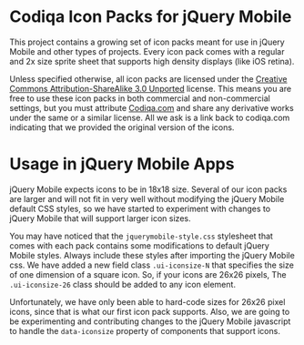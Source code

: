Codiqa Icon Packs for jQuery Mobile
===================================

This project contains a growing set of icon packs meant for use in jQuery Mobile and other types of projects. Every icon pack comes with a regular and 2x size sprite sheet that supports high density displays (like iOS retina).

Unless specified otherwise, all icon packs are licensed under the [Creative Commons Attribution-ShareAlike 3.0 Unported](http://creativecommons.org/licenses/by-sa/3.0/) license. This means you are free to use these icon packs in both commercial and non-commercial settings, but you must attribute [Codiqa.com](http://codiqa.com/) and share any derivative works under the same or a similar license. All we ask is a link back to codiqa.com indicating that we provided the original version of the icons.

Usage in jQuery Mobile Apps
===========================

jQuery Mobile expects icons to be in 18x18 size. Several of our icon packs are larger and will not fit in very well without modifying the jQuery Mobile default CSS styles, so we have started to experiment with changes to jQuery Mobile that will support larger icon sizes.

You may have noticed that the `jquerymobile-style.css` stylesheet that comes with each pack contains some modifications to default jQuery Mobile styles. Always include these styles after importing the jQuery Mobile css. We have added a new field class `.ui-iconsize-N` that specifies the size of one dimension of a square icon. So, if your icons are 26x26 pixels, The `.ui-iconsize-26` class should be added to any icon element.

Unfortunately, we have only been able to hard-code sizes for 26x26 pixel icons, since that is what our first icon pack supports. Also, we are going to be experimenting and contributing changes to the jQuery Mobile javascript to handle the `data-iconsize` property of components that support icons. 
